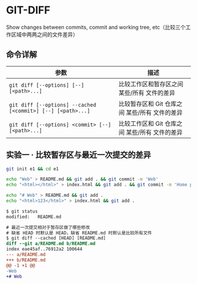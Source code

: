 # GIT-DIFF

Show changes between commits, commit and working tree, etc（比较三个工作区域中两两之间的文件差异）

## 命令详解

| 参数                                                        | 描述                                           |
| ----------------------------------------------------------- | ---------------------------------------------- |
| `git diff [--options] [--] [<path>...]`                     | 比较工作区和暂存区之间 某些/所有 文件的差异    |
| `git diff [--options] --cached [<commit>] [--] [<path>...]` | 比较暂存区和 Git 仓库之间 某些/所有 文件的差异 |
| `git diff [--options] <commit> [--] [<path>...]`            | 比较工作区和 Git 仓库之间 某些/所有 文件的差异 |

## 实验一 · 比较暂存区与最近一次提交的差异

```bash
git init e1 && cd e1

echo "Web" > README.md && git add . && git commit -m 'Web'
echo "<html></html>" > index.html && git add . && git commit -m 'Home page'

echo "# Web" > README.md && git add .
echo "<html>123</html>" > index.html && git add .
```

```bash
$ git status
modified:   README.md
```

```diff
# 最近一次提交相对于暂存区做了哪些修改
# 缺省 HEAD 时默认是 HEAD，缺省 README.md 时默认是比较所有文件
$ git diff --cached [HEAD] [README.md]
diff --git a/README.md b/README.md
index eae45af..76912a2 100644
--- a/README.md
+++ b/README.md
@@ -1 +1 @@
-Web
+# Web
```